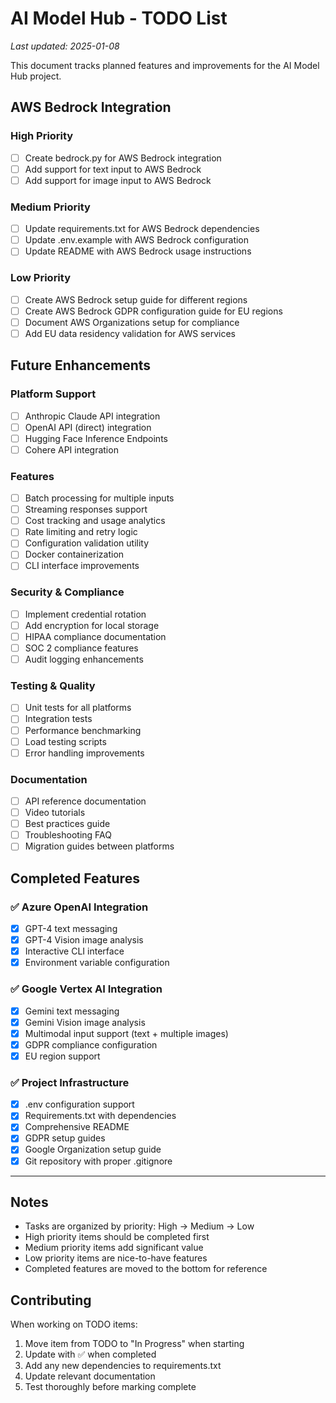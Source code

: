 # AI Model Hub - TODO List

*Last updated: 2025-01-08*

This document tracks planned features and improvements for the AI Model Hub project.

## AWS Bedrock Integration

### High Priority
- [ ] Create bedrock.py for AWS Bedrock integration
- [ ] Add support for text input to AWS Bedrock
- [ ] Add support for image input to AWS Bedrock

### Medium Priority
- [ ] Update requirements.txt for AWS Bedrock dependencies
- [ ] Update .env.example with AWS Bedrock configuration
- [ ] Update README with AWS Bedrock usage instructions

### Low Priority
- [ ] Create AWS Bedrock setup guide for different regions
- [ ] Create AWS Bedrock GDPR configuration guide for EU regions
- [ ] Document AWS Organizations setup for compliance
- [ ] Add EU data residency validation for AWS services

## Future Enhancements

### Platform Support
- [ ] Anthropic Claude API integration
- [ ] OpenAI API (direct) integration
- [ ] Hugging Face Inference Endpoints
- [ ] Cohere API integration

### Features
- [ ] Batch processing for multiple inputs
- [ ] Streaming responses support
- [ ] Cost tracking and usage analytics
- [ ] Rate limiting and retry logic
- [ ] Configuration validation utility
- [ ] Docker containerization
- [ ] CLI interface improvements

### Security & Compliance
- [ ] Implement credential rotation
- [ ] Add encryption for local storage
- [ ] HIPAA compliance documentation
- [ ] SOC 2 compliance features
- [ ] Audit logging enhancements

### Testing & Quality
- [ ] Unit tests for all platforms
- [ ] Integration tests
- [ ] Performance benchmarking
- [ ] Load testing scripts
- [ ] Error handling improvements

### Documentation
- [ ] API reference documentation
- [ ] Video tutorials
- [ ] Best practices guide
- [ ] Troubleshooting FAQ
- [ ] Migration guides between platforms

## Completed Features

### ✅ Azure OpenAI Integration
- [x] GPT-4 text messaging
- [x] GPT-4 Vision image analysis
- [x] Interactive CLI interface
- [x] Environment variable configuration

### ✅ Google Vertex AI Integration
- [x] Gemini text messaging
- [x] Gemini Vision image analysis
- [x] Multimodal input support (text + multiple images)
- [x] GDPR compliance configuration
- [x] EU region support

### ✅ Project Infrastructure
- [x] .env configuration support
- [x] Requirements.txt with dependencies
- [x] Comprehensive README
- [x] GDPR setup guides
- [x] Google Organization setup guide
- [x] Git repository with proper .gitignore

---

## Notes

- Tasks are organized by priority: High → Medium → Low
- High priority items should be completed first
- Medium priority items add significant value
- Low priority items are nice-to-have features
- Completed features are moved to the bottom for reference

## Contributing

When working on TODO items:
1. Move item from TODO to "In Progress" when starting
2. Update with ✅ when completed
3. Add any new dependencies to requirements.txt
4. Update relevant documentation
5. Test thoroughly before marking complete
